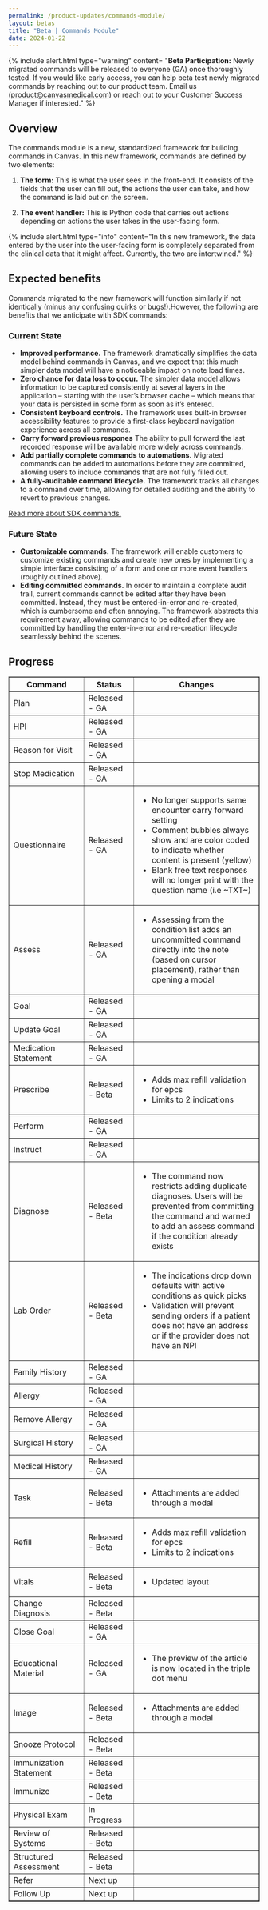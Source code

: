 ```yaml
---
permalink: /product-updates/commands-module/
layout: betas
title: "Beta | Commands Module"
date: 2024-01-22
---
```


{% include alert.html type="warning" content= "<b>Beta Participation:</b> Newly migrated commands will be released to everyone (GA) once thoroughly tested. If you would like early access, you can help beta test newly migrated commands by reaching out to our product team. Email us (product@canvasmedical.com) or reach out to your Customer Success Manager if interested."  %}

## Overview

The commands module is a new, standardized framework for building commands in Canvas. In this new framework, commands are defined by two elements:

1. **The form:** This is what the user sees in the front-end. It consists of the fields that the user can fill out, the actions the user can take, and how the command is laid out on the screen.

2. **The event handler:** This is Python code that carries out actions depending on actions the user takes in the user-facing form.

{% include alert.html type="info" content="In this new framework, the data entered by the user into the user-facing form is completely separated from the clinical data that it might affect. Currently, the two are intertwined."  %}


## Expected benefits

Commands migrated to the new framework will function similarly if not identically (minus any confusing quirks or bugs!).However, the following are benefits that we anticipate with SDK commands:

### Current State 
- **Improved performance.** The framework dramatically simplifies the data model behind commands in Canvas, and we expect that this much simpler data model will have a noticeable impact on note load times.
- **Zero chance for data loss to occur.** The simpler data model allows information to be captured consistently at several layers in the application – starting with the user’s browser cache – which means that your data is persisted in some form as soon as it’s entered.
- **Consistent keyboard controls.** The framework uses built-in browser accessibility features to provide a first-class keyboard navigation experience across all commands.
- **Carry forward previous respones** The ability to pull forward the last recorded response will be available more widely across commands. 
- **Add partially complete commands to automations.** Migrated commands can be added to automations before they are committed, allowing users to include commands that are not fully filled out.
- **A fully-auditable command lifecycle.** The framework tracks all changes to a command over time, allowing for detailed auditing and the ability to revert to previous changes.


[Read more about SDK commands.](/documentation/commands-overview) 


### Future State
- **Customizable commands.** The framework will enable customers to customize existing commands and create new ones by implementing a simple interface consisting of a form and one or more event handlers (roughly outlined above).
- **Editing committed commands.** In order to maintain a complete audit trail, current commands cannot be edited after they have been committed. Instead, they must be entered-in-error and re-created, which is cumbersome and often annoying. The framework abstracts this requirement away, allowing commands to be edited after they are committed by handling the enter-in-error and re-creation lifecycle seamlessly behind the scenes.

## Progress

<table border="1">
  <colgroup>
    <col width="30%">
    <col width="20%">
    <col width="50%">
  </colgroup>
  <thead>
    <tr>
      <th>Command</th>
      <th>Status</th>
      <th>Changes</th>
    </tr>
  </thead>
  <tbody>
    <tr>
      <td>Plan</td>
      <td> <span class="tag-complete"> Released - GA </span> </td>
      <td></td>
    </tr>
    <tr> 
      <td>HPI</td>
      <td> <span class="tag-complete"> Released - GA </span> </td>
      <td></td>
    </tr>
    <tr> 
      <td>Reason for Visit</td>
      <td> <span class="tag-complete"> Released - GA </span> </td>
      <td></td>
    </tr>
    <tr> 
      <td>Stop Medication</td>
      <td> <span class="tag-complete"> Released - GA </span> </td>
      <td></td>
    </tr>
    <tr> 
      <td>Questionnaire</td>
      <td> <span class="tag-complete"> Released - GA </span> </td>
      <td><ul><li>No longer supports same encounter carry forward setting</li><li>Comment bubbles always show and are color coded to indicate whether content is present (yellow)</li><li>Blank free text responses will no longer print with the question name (i.e ~TXT~)</li></ul></td>
    </tr>
    <tr> 
      <td>Assess</td>
      <td> <span class="tag-complete"> Released - GA </span> </td>
      <td><ul><li>Assessing from the condition list adds an uncommitted command directly into the note (based on cursor placement), rather than opening a modal </li></ul></td>
    </tr>
    <tr> 
      <td>Goal</td>
      <td> <span class="tag-complete"> Released - GA </span> </td>
      <td></td>
    </tr>
    <tr> 
      <td>Update Goal</td>
      <td> <span class="tag-complete"> Released - GA </span> </td>
      <td></td>
    </tr>
    <tr> 
      <td>Medication Statement</td>
      <td> <span class="tag-complete"> Released - GA </span> </td>
      <td></td>
    </tr>
    <tr> 
      <td>Prescribe</td>
      <td><span class="tag-beta-testing"> Released - Beta </span> </td>
      <td><ul><li>Adds max refill validation for epcs</li> <li>Limits to 2 indications</li></ul> </td>
    </tr>
    <tr> 
      <td>Perform</td>
      <td> <span class="tag-complete"> Released - GA </span> </td>
      <td></td>
    </tr>
    <tr> 
      <td>Instruct</td>
      <td> <span class="tag-complete"> Released - GA </span> </td>
      <td></td>
    </tr>
    <tr> 
      <td>Diagnose</td>
      <td><span class="tag-beta-testing"> Released - Beta </span> </td>
      <td><ul><li>The command now restricts adding duplicate diagnoses. Users will be prevented from committing the command and warned to add an assess command if the condition already exists</li></ul> </td>
    </tr>
    <tr> 
      <td>Lab Order</td>
      <td><span class="tag-beta-testing"> Released - Beta </span> </td>
      <td><ul><li>The indications drop down defaults with active conditions as quick picks</li><li>Validation will prevent sending orders if a patient does not have an address or if the provider does not have an NPI</li></ul> </td>
    </tr>
    <tr> 
      <td>Family History</td>
      <td> <span class="tag-complete"> Released - GA </span> </td>
      <td></td>
    </tr>
    <tr> 
      <td>Allergy</td>
      <td> <span class="tag-complete"> Released - GA </span> </td>
      <td></td>
    </tr>       
    <tr> 
      <td>Remove Allergy</td>
      <td> <span class="tag-complete"> Released - GA </span> </td>
      <td></td>
    </tr>
    <tr> 
      <td>Surgical History</td>
      <td> <span class="tag-complete"> Released - GA </span> </td>
      <td></td>
    </tr>
    <tr> 
      <td>Medical History</td>
      <td> <span class="tag-complete"> Released - GA </span> </td>
      <td></td>
    </tr> 
    <tr> 
      <td>Task</td>
      <td><span class="tag-beta-testing"> Released - Beta </span> </td>
      <td><ul><li>Attachments are added through a modal</li></ul></td>
    </tr>
    <tr> 
      <td>Refill</td>
      <td><span class="tag-beta-testing"> Released - Beta </span> </td>
      <td><ul><li>Adds max refill validation for epcs</li> <li>Limits to 2 indications</li></ul> </td>
    </tr>
     <tr> 
      <td>Vitals</td>
      <td><span class="tag-beta-testing"> Released - Beta </span> </td>
       <td><ul><li>Updated layout</li></ul> </td>
    </tr>
    </tr>
     <tr> 
      <td>Change Diagnosis</td>
      <td><span class="tag-beta-testing"> Released - Beta </span> </td>
      <td></td>
    </tr>
    <tr> 
      <td>Close Goal</td>
      <td> <span class="tag-complete"> Released - GA </span> </td>
      <td></td>
    </tr>
    <tr> 
      <td>Educational Material</td>
      <td> <span class="tag-complete"> Released - GA </span> </td>
       <td><ul><li>The preview of the article is now located in the triple dot menu</li></ul> </td>
    </tr>
    </tr>
     <tr> 
      <td>Image</td>
      <td><span class="tag-beta-testing"> Released - Beta </span> </td>
      <td><ul><li>Attachments are added through a modal</li></ul></td>
    </tr>
     <tr> 
      <td>Snooze Protocol</td>
      <td><span class="tag-beta-testing"> Released - Beta </span> </td>
      <td></td>
    </tr>
    <tr> 
      <td>Immunization Statement</td>
      <td><span class="tag-beta-testing"> Released - Beta </span> </td>
      <td></td>
    </tr>
     <tr> 
      <td>Immunize</td>
      <td><span class="tag-beta-testing"> Released - Beta </span> </td>
      <td></td>
    </tr>
    <tr> 
      <td>Physical Exam</td>
      <td><span class="tag-in-progress"> In Progress </span> </td>
      <td></td>
    </tr>
    <tr> 
      <td>Review of Systems</td>
      <td><span class="tag-beta-testing"> Released - Beta </span> </td>
      <td></td>
    </tr>
    <tr> 
      <td>Structured Assessment</td>
      <td><span class="tag-beta-testing"> Released - Beta </span> </td>
      <td></td>
    <tr> 
      <td>Refer</td>
      <td><span class="tag-next-up"> Next up </span> </td>
      <td></td>
    </tr>
    <tr> 
      <td>Follow Up</td>
      <td><span class="tag-next-up"> Next up </span> </td>
      <td></td>
    </tr>
  </tbody>
</table>

